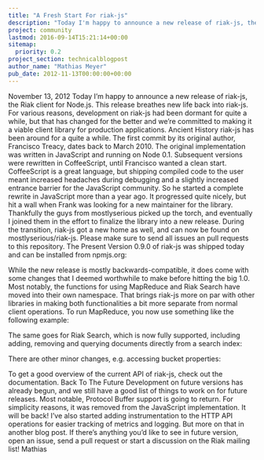 ```yaml
---
title: "A Fresh Start For riak-js"
description: "Today I'm happy to announce a new release of riak-js, the Riak client for Node.js."
project: community
lastmod: 2016-09-14T15:21:14+00:00
sitemap:
  priority: 0.2
project_section: technicalblogpost
author_name: "Mathias Meyer"
pub_date: 2012-11-13T00:00:00+00:00
---
```

November 13, 2012
Today I’m happy to announce a new release of riak-js, the Riak client for Node.js. This release breathes new life back into riak-js. For various reasons, development on riak-js had been dormant for quite a while, but that has changed for the better and we’re committed to making it a viable client library for production applications.
Ancient History
riak-js has been around for a quite a while. The first commit by its original author, Francisco Treacy, dates back to March 2010. The original implementation was written in JavaScript and running on Node 0.1. Subsequent versions were rewritten in CoffeeScript, until Francisco wanted a clean start. CoffeeScript is a great language, but shipping compiled code to the user meant increased headaches during debugging and a slightly increased entrance barrier for the JavaScript community.
So he started a complete rewrite in JavaScript more than a year ago. It progressed quite nicely, but hit a wall when Frank was looking for a new maintainer for the library. Thankfully the guys from mostlyserious picked up the torch, and eventually I joined them in the effort to finalize the library into a new release.
During the transition, riak-js got a new home as well, and can now be found on mostlyserious/riak-js. Please make sure to send all issues an pull requests to this repository.
The Present
Version 0.9.0 of riak-js was shipped today and can be installed from npmjs.org:

While the new release is mostly backwards-compatible, it does come with some changes that I deemed worthwhile to make before hitting the big 1.0.
Most notably, the functions for using MapReduce and Riak Search have moved into their own namespace. That brings riak-js more on par with other libraries in making both functionalities a bit more separate from normal client operations.
To run MapReduce, you now use something like the following example:

The same goes for Riak Search, which is now fully supported, including adding, removing and querying documents directly from a search index:

There are other minor changes, e.g. accessing bucket properties:

To get a good overview of the current API of riak-js, check out the documentation.
Back To The Future
Development on future versions has already begun, and we still have a good list of things to work on for future releases.
Most notable, Protocol Buffer support is going to return. For simplicity reasons, it was removed from the JavaScript implementation. It will be back!
I’ve also started adding instrumentation to the HTTP API operations for easier tracking of metrics and logging. But more on that in another blog post.
If there’s anything you’d like to see in future version, open an issue, send a pull request or start a discussion on the Riak mailing list!
Mathias
